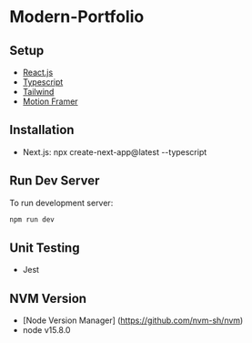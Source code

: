# Modern-Portfolio

## Setup

- [React.js](https://beta.reactjs.org/)
- [Typescript](https://nextjs.org/docs)
- [Tailwind](https://tailwindcss.com/docs/guides/nextjs)
- [Motion Framer](https://www.framer.com/motion/)

## Installation 

- Next.js: npx create-next-app@latest --typescript

## Run Dev Server

To run development server: 
```bash
npm run dev
```

## Unit Testing 
- Jest

## NVM Version
- [Node Version Manager] (https://github.com/nvm-sh/nvm)
- node v15.8.0
